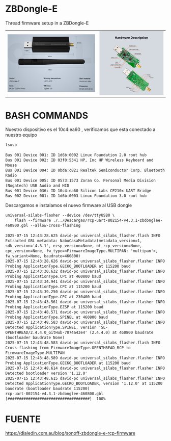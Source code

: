 # ZBDongle-E
Thread firmware setup in a ZBDongle-E

<table>
  <tr>
    <td><img src="https://github.com/elarreglador/ZBDongle-E/blob/main/case.jpg"></td>
    <td><img src="https://github.com/elarreglador/ZBDongle-E/blob/main/no_case.jpg"></td>
  </tr>
</table>

# BASH COMMANDS
Nuestro dispositivo es el 10c4:ea60 , verificamos que esta conectado a nuestro equipo
```
lsusb

Bus 001 Device 001: ID 1d6b:0002 Linux Foundation 2.0 root hub
Bus 001 Device 002: ID 03f0:5341 HP, Inc HP Wireless Keyboard and Mouse
Bus 001 Device 004: ID 0bda:c821 Realtek Semiconductor Corp. Bluetooth Radio 
Bus 001 Device 005: ID 0573:1573 Zoran Co. Personal Media Division (Nogatech) USB Audio and HID
Bus 001 Device 036: ID 10c4:ea60 Silicon Labs CP210x UART Bridge
Bus 002 Device 001: ID 1d6b:0003 Linux Foundation 3.0 root hub
```
Descargamos e instalamos el nuevo firmware al USB dongle
```
universal-silabs-flasher --device /dev/ttyUSB0 \
    flash --firmware ./../Descargas/rcp-uart-802154-v4.3.1-zbdonglee-460800.gbl --allow-cross-flashing

2025-07-15 12:43:28.625 david-pc universal_silabs_flasher.flash INFO Extracted GBL metadata: NabuCasaMetadata(metadata_version=1, sdk_version='4.3.1', ezsp_version=None, ot_rcp_version=None, cpc_version=None, fw_type=<FirmwareImageType.MULTIPAN: 'multipan'>, fw_variant=None, baudrate=460800)
2025-07-15 12:43:28.626 david-pc universal_silabs_flasher.flasher INFO Probing ApplicationType.GECKO_BOOTLOADER at 115200 baud
2025-07-15 12:43:30.632 david-pc universal_silabs_flasher.flasher INFO Probing ApplicationType.CPC at 460800 baud
2025-07-15 12:43:34.941 david-pc universal_silabs_flasher.flasher INFO Probing ApplicationType.CPC at 115200 baud
2025-07-15 12:43:39.250 david-pc universal_silabs_flasher.flasher INFO Probing ApplicationType.CPC at 230400 baud
2025-07-15 12:43:43.561 david-pc universal_silabs_flasher.flasher INFO Probing ApplicationType.EZSP at 115200 baud
2025-07-15 12:43:48.571 david-pc universal_silabs_flasher.flasher INFO Probing ApplicationType.SPINEL at 460800 baud
2025-07-15 12:43:48.583 david-pc universal_silabs_flasher.flasher INFO Detected ApplicationType.SPINEL, version 'SL-OPENTHREAD/2.4.4.0_GitHub-7074a43e4' (2.4.4.0) at 460800 baudrate (bootloader baudrate None)
2025-07-15 12:43:48.583 david-pc universal_silabs_flasher.flash INFO Cross-flashing from FirmwareImageType.OPENTHREAD_RCP to FirmwareImageType.MULTIPAN
2025-07-15 12:43:48.589 david-pc universal_silabs_flasher.flasher INFO Probing ApplicationType.GECKO_BOOTLOADER at 115200 baud
2025-07-15 12:43:48.614 david-pc universal_silabs_flasher.flasher INFO Detected bootloader version '1.12.0'
2025-07-15 12:43:48.615 david-pc universal_silabs_flasher.flasher INFO Detected ApplicationType.GECKO_BOOTLOADER, version '1.12.0' at 115200 baudrate (bootloader baudrate 115200)
rcp-uart-802154-v4.3.1-zbdonglee-460800.gbl  [####################################]  100%   
```

# FUENTE
https://dialedin.com.au/blog/sonoff-zbdongle-e-rcp-firmware
